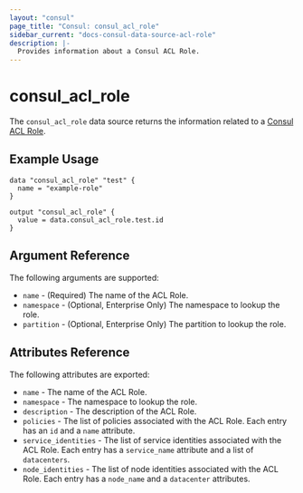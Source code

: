 ```yaml
---
layout: "consul"
page_title: "Consul: consul_acl_role"
sidebar_current: "docs-consul-data-source-acl-role"
description: |-
  Provides information about a Consul ACL Role.
---
```


# consul_acl_role

The `consul_acl_role` data source returns the information related to a
[Consul ACL Role](https://www.consul.io/api/acl/roles.html).

## Example Usage

```hcl
data "consul_acl_role" "test" {
  name = "example-role"
}

output "consul_acl_role" {
  value = data.consul_acl_role.test.id
}
```


## Argument Reference

The following arguments are supported:

* `name` - (Required) The name of the ACL Role.
* `namespace` - (Optional, Enterprise Only) The namespace to lookup the role.
* `partition` - (Optional, Enterprise Only) The partition to lookup the role.

## Attributes Reference

The following attributes are exported:

* `name` - The name of the ACL Role.
* `namespace` - The namespace to lookup the role.
* `description` - The description of the ACL Role.
* `policies` - The list of policies associated with the ACL Role. Each entry has an `id` and a `name` attribute.
* `service_identities` - The list of service identities associated with the ACL Role. Each entry has a `service_name` attribute and a list of `datacenters`.
* `node_identities` - The list of node identities associated with the ACL Role. Each entry has a `node_name` and a `datacenter` attributes.
